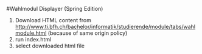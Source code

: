 #Wahlmodul Displayer (Spring Edition)

1. Download HTML content from http://www.ti.bfh.ch/bachelor/informatik/studierende/module/tabs/wahlmodule.html
(because of same origin policy)
2. run index.html
3. select downloaded html file
